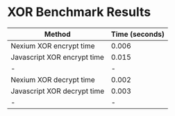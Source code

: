 # XOR Benchmark Results

| Method                      | Time (seconds) |
| --------------------------- | -------------- |
| Nexium XOR encrypt time     | 0.006          |
| Javascript XOR encrypt time | 0.015          |
| -                           | -              |
| Nexium XOR decrypt time     | 0.002          |
| Javascript XOR decrypt time | 0.003          |
| -                           | -              |
